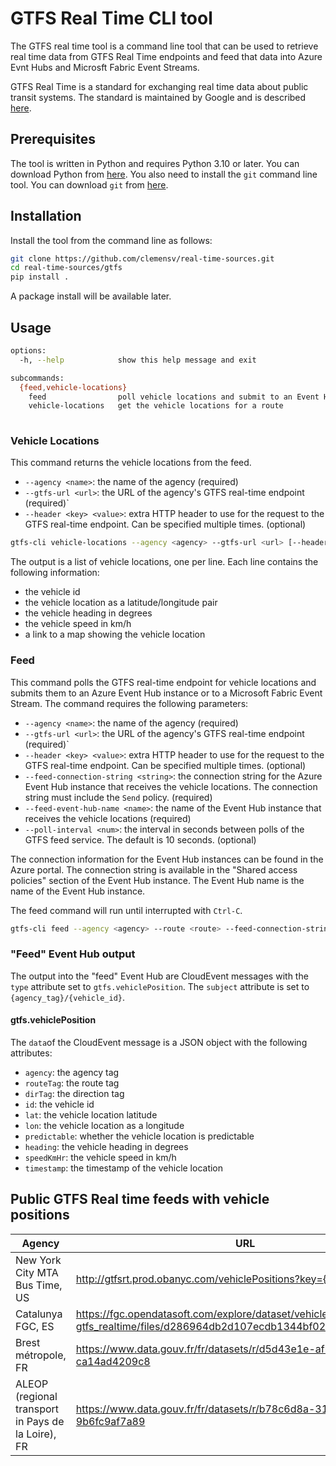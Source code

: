 # GTFS Real Time CLI tool

The GTFS real time tool is a command line tool that can be used to retrieve real time data from GTFS Real Time endpoints and feed that data into Azure Evnt Hubs and Microsft Fabric Event Streams.

GTFS Real Time is a standard for exchanging real time data about public transit systems. The standard is maintained by Google and is described [here](https://developers.google.com/transit/gtfs-realtime/).

## Prerequisites

The tool is written in Python and requires Python 3.10 or later. You can download Python from [here](https://www.python.org/downloads/). You also need to install the `git` command line tool. You can download `git` from [here](https://git-scm.com/downloads).

## Installation

Install the tool from the command line as follows:

```bash
git clone https://github.com/clemensv/real-time-sources.git
cd real-time-sources/gtfs
pip install .
```

A package install will be available later.

## Usage

```bash
options:
  -h, --help            show this help message and exit

subcommands:
  {feed,vehicle-locations}
    feed                poll vehicle locations and submit to an Event Hub
    vehicle-locations   get the vehicle locations for a route
    
```


### Vehicle Locations

This command returns the vehicle locations from the feed.

* `--agency <name>`: the name of the agency (required)
* `--gtfs-url <url>`: the URL of the agency's GTFS real-time endpoint (required)`
* `--header <key> <value>`: extra HTTP header to use for the request to the GTFS real-time endpoint. Can be specified multiple times. (optional)

```bash
gtfs-cli vehicle-locations --agency <agency> --gtfs-url <url> [--header <key> <value>]
```

The output is a list of vehicle locations, one per line. Each line contains the following information:

* the vehicle id
* the vehicle location as a latitude/longitude pair
* the vehicle heading in degrees
* the vehicle speed in km/h
* a link to a map showing the vehicle location


### Feed

This command polls the GTFS real-time endpoint for vehicle locations and submits them to an Azure Event Hub
instance or to a Microsoft Fabric Event Stream. The command requires the following parameters:

* `--agency <name>`: the name of the agency (required)
* `--gtfs-url <url>`: the URL of the agency's GTFS real-time endpoint (required)`
* `--header <key> <value>`: extra HTTP header to use for the request to the GTFS real-time endpoint. Can be specified multiple times. (optional)
* `--feed-connection-string <string>`: the connection string for the Azure Event Hub instance that receives the
    vehicle locations. The connection string must include the `Send` policy. (required)
* `--feed-event-hub-name <name>`: the name of the Event Hub instance that receives the vehicle locations (required)
* `--poll-interval <num>`: the interval in seconds between polls of the GTFS feed service. The default is 10 seconds. (optional)

The connection information for the Event Hub instances can be found in the Azure portal. The connection string
is available in the "Shared access policies" section of the Event Hub instance. The Event Hub name is the name
of the Event Hub instance. 

The feed command will run until interrupted with `Ctrl-C`. 

```bash
gtfs-cli feed --agency <agency> --route <route> --feed-connection-string <feed-connection-string> --feed-event-hub-name <feed-event-hub-name>
```

### "Feed" Event Hub output

The output into the "feed" Event Hub are CloudEvent messages with the `type` attribute 
set to `gtfs.vehiclePosition`. The `subject` attribute is set to `{agency_tag}/{vehicle_id}`.

#### gtfs.vehiclePosition

The `data`of the CloudEvent message is a JSON object with the following attributes:

* `agency`: the agency tag 
* `routeTag`: the route tag 
* `dirTag`: the direction tag 
* `id`: the vehicle id
* `lat`: the vehicle location latitude
* `lon`: the vehicle location as a longitude
* `predictable`: whether the vehicle location is predictable
* `heading`: the vehicle heading in degrees
* `speedKmHr`: the vehicle speed in km/h
* `timestamp`: the timestamp of the vehicle location

## Public GTFS Real time feeds with vehicle positions

| Agency | URL | Documentation |
|--------|-----|---------------|
| New York City MTA Bus Time, US | http://gtfsrt.prod.obanyc.com/vehiclePositions?key={key} | https://bustime.mta.info/wiki/Developers/GTFSRt |
| Catalunya FGC, ES |https://fgc.opendatasoft.com/explore/dataset/vehicle-positions-gtfs_realtime/files/d286964db2d107ecdb1344bf02f7b27b/download/ | https://data.europa.eu/data/datasets/https-analisi-transparenciacatalunya-cat-api-views-y6iv-pycv?locale=en |
| Brest métropole, FR | https://www.data.gouv.fr/fr/datasets/r/d5d43e1e-af62-4811-8a4e-ca14ad4209c8 | https://data.europa.eu/data/datasets/55ffbe0888ee387348ccb97d?locale=en |
| ALEOP (regional transport in Pays de la Loire), FR | https://www.data.gouv.fr/fr/datasets/r/b78c6d8a-3145-4deb-b68a-9b6fc9af7a89 | https://data.europa.eu/data/datasets/632b2c56696ec36c7f4811c8?locale=en |
